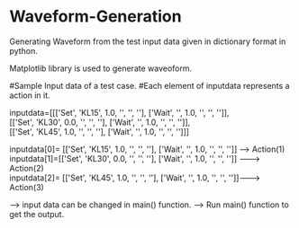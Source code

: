 # Waveform-Generation
Generating Waveform from the test input data given in dictionary format in python.

Matplotlib library is used to generate waveoform.

#Sample Input data of a test case. 
#Each element of inputdata represents a action in it.

inputdata=[[['Set', 'KL15', 1.0, '', '', ''], ['Wait', '', 1.0, '', '', '']], \
[['Set', 'KL30', 0.0, '', '', ''], ['Wait', '', 1.0, '', '', '']],\
[['Set', 'KL45', 1.0, '', '', ''], ['Wait', '', 1.0, '', '', '']]]

inputdata[0]= [['Set', 'KL15', 1.0, '', '', ''], ['Wait', '', 1.0, '', '', '']]  --> Action(1)\
inputdata[1]=[['Set', 'KL30', 0.0, '', '', ''], ['Wait', '', 1.0, '', '', '']] --->  Action(2)\
inputdata[2]= [['Set', 'KL45', 1.0, '', '', ''], ['Wait', '', 1.0, '', '', '']]--->  Action(3)

--> input data can be changed in main() function.
--> Run main() function to get the output.

